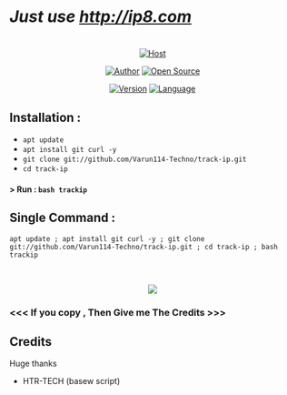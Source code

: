 # ***Just use http://ip8.com***
#

<p align="center">
<a href="#"><img title="Host" src="https://raw.githubusercontent.com/htr-tech/release-download/master/images/banner/trackip.png"></a>
</p>
<p align="center">
<a href="https://github.com/Varun114-Techno"><img title="Author" src="https://img.shields.io/badge/Author-Varun114--Techno-red.svg?style=for-the-badge&logo=github"></a>
<a href="#"><img title="Open Source" src="https://img.shields.io/badge/Open%20Source-%E2%9D%A4-green?style=for-the-badge"></a>
</p>
<p align="center">
<a href="#"><img title="Version" src="https://img.shields.io/badge/Version-2.0-green.svg?style=flat-square"></a>
<a href="#"><img title="Language" src="https://badges.frapsoft.com/bash/v1/bash.png?v=103"></a>
</p>

## Installation :

* `apt update`
* `apt install git curl -y`
* `git clone git://github.com/Varun114-Techno/track-ip.git`
* `cd track-ip`

#### > Run : `bash trackip`

## Single Command :
```
apt update ; apt install git curl -y ; git clone git://github.com/Varun114-Techno/track-ip.git ; cd track-ip ; bash trackip
```
<br>
<p align="center">
<img src="https://raw.githubusercontent.com/Varun114-Techno/release-download/master/images/trackip.png"/>

### <<< If you copy , Then Give me The Credits >>>

## Credits

Huge thanks

- HTR-TECH (basew script)